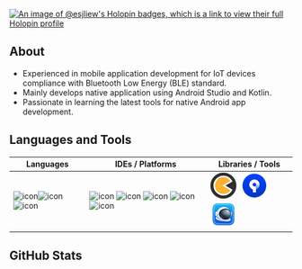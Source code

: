 [![An image of @esjliew's Holopin badges, which is a link to view their full Holopin profile](https://holopin.me/esjliew)](https://holopin.io/@esjliew)

<h2> About </h2>

- Experienced in mobile application development for IoT devices compliance 
with Bluetooth Low Energy (BLE) standard. 
- Mainly develops native application using Android Studio and Kotlin. 
- Passionate in learning the latest tools for native Android app development.

<h2> Languages and Tools </h2>


| Languages                      | IDEs / Platforms                                                     | Libraries / Tools                                                                                                                                              |
|--------------------------------|----------------------------------------------------------------------|----------------------------------------------------------------------------------------------------------------------------------------------------------------|
| ![icon][1]![icon][2]![icon][3] | ![icon][4]&nbsp;![icon][5]&nbsp;![icon][6]&nbsp;![icon][7]![icon][8] | <img src="./assets/icons/koin_logo.png"/>&nbsp;&nbsp;<img src="./assets/icons/source_tree_logo.png"/>&nbsp;&nbsp;<img src="./assets/icons/proxyman_logo.png"/> |

[1]: https://img.icons8.com/color/48/4a90e2/kotlin
[2]: https://img.icons8.com/color/48/4a90e2/javascript
[3]: https://img.icons8.com/color/48/4a90e2/java-coffee-cup-logo--v1.png

[4]: https://img.icons8.com/color/48/4a90e2/android-studio
[5]: https://img.icons8.com/color/48/4a90e2/intellij-idea
[6]: https://img.icons8.com/color/48/4a90e2/visual-studio-code-2019.png
[7]: https://img.icons8.com/color/48/google-firebase-console.png
[8]: https://img.icons8.com/color/48/cloud-function.png

<!--
- Languages

<p>
&nbsp;
<img src="https://img.icons8.com/color/48/4a90e2/kotlin" alt="Kotlin Logo"/>
<img src="https://img.icons8.com/color/48/4a90e2/javascript" alt="JavaScript Logo"/>
<img src="https://img.icons8.com/color/48/4a90e2/java-coffee-cup-logo--v1.png" alt="Java Logo"/>
</p>

- IDEs / Platforms

<p>
&nbsp;
<img src="https://img.icons8.com/color/48/4a90e2/android-studio" alt="Android Studio Logo"/>
<img src="https://img.icons8.com/color/48/4a90e2/intellij-idea" alt="Intellij Idea Logo"/>
<img src="https://img.icons8.com/color/48/4a90e2/visual-studio-code-2019.png" alt="Visual Studio Code Logo"/>
<img width="48" height="48" src="https://img.icons8.com/color/48/google-firebase-console.png" alt="google-firebase-console"/>
<img width="48" height="48" src="https://img.icons8.com/color/48/cloud-function.png" alt="cloud-function"/>
</p>

- Libraries / Tools

&nbsp;
[<img src="./assets/icons/koin_logo.png" alt="Koin Logo" height="48" width="48">](https://insert-koin.io/)
[<img src="./assets/icons/source_tree_logo.png" alt="SourceTree Logo" height="48" width="48">](https://www.sourcetreeapp.com/)
[<img src="./assets/icons/proxyman_logo.png" alt="Proxyman Logo" height="48" width="48">](https://proxyman.io/)
-->

<!--
<h2> Projects </h2>

<p>

[![Recipe Maker](https://github-readme-stats.vercel.app/api/pin/?username=es-jliew&repo=recipe-maker&show_owner=true&theme=react)](https://github.com/es-jliew/recipe-maker)
[![Random Picker](https://github-readme-stats.vercel.app/api/pin/?username=es-jliew&repo=random-picker-mvvm-compose&show_owner=true&theme=react)](https://github.com/es-jliew/random-picker-mvvm-compose)
[![Carpooling](https://github-readme-stats.vercel.app/api/pin/?username=es-jliew&repo=carpooling-model-netlogo&show_owner=true&theme=react)](https://github.com/es-jliew/carpooling-model-netlogo)

</p>
-->

<h2> GitHub Stats </h2>

<img src="https://github-readme-stats.vercel.app/api/top-langs/?username=es-jliew&layout=compact&theme=react" alt=""/>

<!--
<h2> Resources </h2>

- Icons

&nbsp;
[<img src="./assets/icons/icons8_logo.png" alt="Koin Logo" height="48" width="48">](https://icons8.com/)
-->

<!--
**es-jliew/es-jliew** is a ✨ _special_ ✨ repository because its `README.md` (this file) appears on your GitHub profile.

Here are some ideas to get you started:

- 🔭 I’m currently working on ...
- 🌱 I’m currently learning ...
- 👯 I’m looking to collaborate on ...
- 🤔 I’m looking for help with ...
- 💬 Ask me about ...
- 📫 How to reach me: ...
- 😄 Pronouns: ...
- ⚡ Fun fact: ...
- 👋
-->
